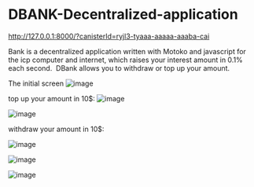 # DBANK-Decentralized-application

http://127.0.0.1:8000/?canisterId=ryjl3-tyaaa-aaaaa-aaaba-cai

Bank is a decentralized application written with Motoko and javascript for the icp computer and internet, which raises your interest amount in 0.1% each second. 
DBank allows you to withdraw or top up your amount. 

The initial screen
![image](https://user-images.githubusercontent.com/85099151/178453048-06b54075-22df-4bd5-b13f-da2d6c535c12.png)

 top up your amount in 10$:
![image](https://user-images.githubusercontent.com/85099151/178454662-837d10c8-ddd7-4188-b907-a1bafbed88d7.png)

![image](https://user-images.githubusercontent.com/85099151/178454791-fcc6bb1f-0ff8-4ad3-b745-4f2a7ce0f110.png)

 withdraw your amount in 10$:
 
 ![image](https://user-images.githubusercontent.com/85099151/178454957-ecad9ac8-b81d-4f32-8318-9e92af9fe7d2.png)

 ![image](https://user-images.githubusercontent.com/85099151/178455055-5c03aca6-8abb-4976-93c8-a5a54a7b5230.png)

![image](https://user-images.githubusercontent.com/85099151/178455096-074094b6-b59e-45ae-8a26-4d495056e312.png)

